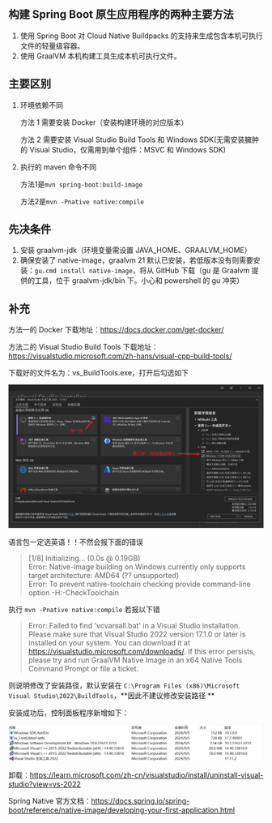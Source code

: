 ## 构建 Spring Boot 原生应用程序的两种主要方法

1. 使用 Spring Boot 对 Cloud Native Buildpacks 的支持来生成包含本机可执行文件的轻量级容器。
2. 使用 GraalVM 本机构建工具生成本机可执行文件。

## 主要区别

1. 环境依赖不同

   方法 1 需要安装 Docker（安装构建环境的对应版本）

   方法 2 需要安装 Visual Studio Build Tools 和 Windows SDK(无需安装臃肿的 Visual Studio，仅需用到单个组件：MSVC 和
   Windows SDK)
2. 执行的 maven 命令不同

   方法1是`mvn spring-boot:build-image`

   方法2是`mvn -Pnative native:compile`

## 先决条件

1. 安装 graalvm-jdk（环境变量需设置 JAVA_HOME、GRAALVM_HOME）
2. 确保安装了 native-image，graalvm 21 默认已安装，若低版本没有则需要安装：`gu.cmd install native-image`，将从 GitHub 下载（gu
   是 Graalvm 提供的工具，位于 graalvm-jdk/bin 下。小心和 powershell 的 gu 冲突）

## 补充

方法一的 Docker 下载地址：https://docs.docker.com/get-docker/

方法二的 Visual Studio Build Tools 下载地址：https://visualstudio.microsoft.com/zh-hans/visual-cpp-build-tools/

下载好的文件名为：vs_BuildTools.exe，打开后勾选如下

![img-1.png](img-1.png)

语言包一定选英语！！不然会报下面的错误

> [1/8] Initializing...                                                                                    (0.0s @
> 0.19GB)
<br>Error: Native-image building on Windows currently only supports target architecture: AMD64 (?? unsupported)
<br>Error: To prevent native-toolchain checking provide command-line option -H:-CheckToolchain

执行 `mvn -Pnative native:compile` 若报以下错
> Error: Failed to find 'vcvarsall.bat' in a Visual Studio installation.
> Please make sure that Visual Studio 2022 version 17.1.0 or later is installed on your system. You can download it
> at https://visualstudio.microsoft.com/downloads/. If this error persists, please try and run GraalVM Native Image in an
> x64 Native Tools Command Prompt or file a ticket.

则说明修改了安装路径，默认安装在 `C:\Program Files (x86)\Microsoft Visual Studio\2022\BuildTools`，**因此不建议修改安装路径
**

安装成功后，控制面板程序新增如下：

![img-2.png](img-2.png)

卸载：https://learn.microsoft.com/zh-cn/visualstudio/install/uninstall-visual-studio?view=vs-2022

Spring Native 官方文档：https://docs.spring.io/spring-boot/reference/native-image/developing-your-first-application.html
